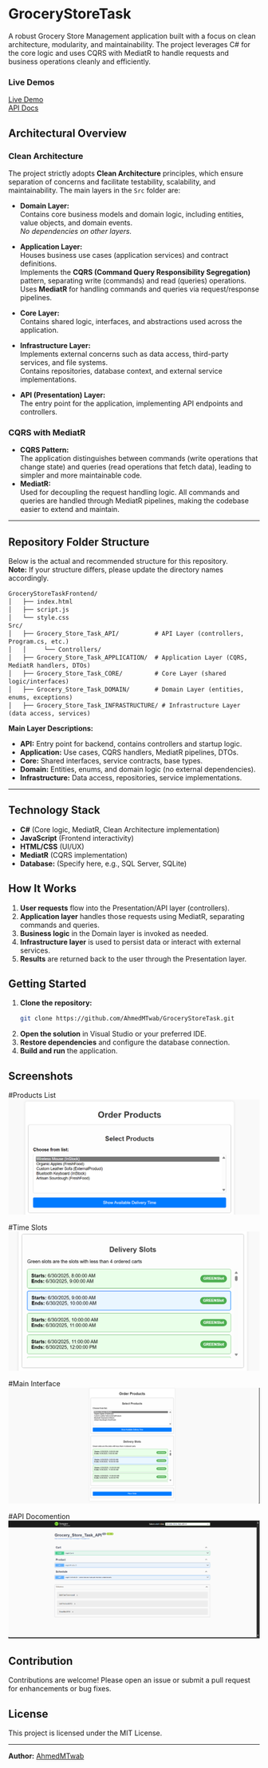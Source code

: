 # GroceryStoreTask

A robust Grocery Store Management application built with a focus on clean architecture, modularity, and maintainability. The project leverages C# for the core logic and uses CQRS with MediatR to handle requests and business operations cleanly and efficiently.
### Live Demos
<a href="https://grocerystoretask.tryasp.net">Live Demo</a>
<br>
<a href="https://grocerystoretask.tryasp.net/swagger/index.html">API Docs</a>

## Architectural Overview

### Clean Architecture

The project strictly adopts **Clean Architecture** principles, which ensure separation of concerns and facilitate testability, scalability, and maintainability. The main layers in the `Src` folder are:

- **Domain Layer:**  
  Contains core business models and domain logic, including entities, value objects, and domain events.  
  *No dependencies on other layers.*

- **Application Layer:**  
  Houses business use cases (application services) and contract definitions.  
  Implements the **CQRS (Command Query Responsibility Segregation)** pattern, separating write (commands) and read (queries) operations.  
  Uses **MediatR** for handling commands and queries via request/response pipelines.

- **Core Layer:**  
  Contains shared logic, interfaces, and abstractions used across the application.

- **Infrastructure Layer:**  
  Implements external concerns such as data access, third-party services, and file systems.  
  Contains repositories, database context, and external service implementations.

- **API (Presentation) Layer:**  
  The entry point for the application, implementing API endpoints and controllers.

### CQRS with MediatR

- **CQRS Pattern:**  
  The application distinguishes between commands (write operations that change state) and queries (read operations that fetch data), leading to simpler and more maintainable code.
- **MediatR:**  
  Used for decoupling the request handling logic. All commands and queries are handled through MediatR pipelines, making the codebase easier to extend and maintain.

---

## Repository Folder Structure

Below is the actual and recommended structure for this repository.  
**Note:** If your structure differs, please update the directory names accordingly.

```
GroceryStoreTaskFrontend/
│   ├── index.html
│   ├── script.js
│   └── style.css
Src/
│   ├── Grocery_Store_Task_API/          # API Layer (controllers, Program.cs, etc.)
│   │     └── Controllers/
│   ├── Grocery_Store_Task_APPLICATION/  # Application Layer (CQRS, MediatR handlers, DTOs)
│   ├── Grocery_Store_Task_CORE/         # Core Layer (shared logic/interfaces)
│   ├── Grocery_Store_Task_DOMAIN/       # Domain Layer (entities, enums, exceptions)
│   ├── Grocery_Store_Task_INFRASTRUCTURE/ # Infrastructure Layer (data access, services)
```

**Main Layer Descriptions:**
- **API:** Entry point for backend, contains controllers and startup logic.
- **Application:** Use cases, CQRS handlers, MediatR pipelines, DTOs.
- **Core:** Shared interfaces, service contracts, base types.
- **Domain:** Entities, enums, and domain logic (no external dependencies).
- **Infrastructure:** Data access, repositories, service implementations.

---

## Technology Stack

- **C#** (Core logic, MediatR, Clean Architecture implementation)
- **JavaScript** (Frontend interactivity)
- **HTML/CSS** (UI/UX)
- **MediatR** (CQRS implementation)
- **Database:** (Specify here, e.g., SQL Server, SQLite)

## How It Works

1. **User requests** flow into the Presentation/API layer (controllers).
2. **Application layer** handles those requests using MediatR, separating commands and queries.
3. **Business logic** in the Domain layer is invoked as needed.
4. **Infrastructure layer** is used to persist data or interact with external services.
5. **Results** are returned back to the user through the Presentation layer.

## Getting Started

1. **Clone the repository:**
   ```bash
   git clone https://github.com/AhmedMTwab/GroceryStoreTask.git
   ```
2. **Open the solution** in Visual Studio or your preferred IDE.
3. **Restore dependencies** and configure the database connection.
4. **Build and run** the application.

## Screenshots
#Products List
![Products](Screenshots/products.png)

#Time Slots
![Slots](Screenshots/slots.png)

#Main Interface
![Main Interface](Screenshots/order.png)

#API Docomention
![API](Screenshots/api.png)

## Contribution

Contributions are welcome! Please open an issue or submit a pull request for enhancements or bug fixes.

## License

This project is licensed under the MIT License.

---
**Author:** [AhmedMTwab](https://github.com/AhmedMTwab)